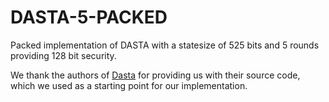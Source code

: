 # DASTA-5-PACKED

Packed implementation of DASTA with a statesize of 525 bits and 5 rounds providing 128 bit security.

We thank the authors of [Dasta](https://tosc.iacr.org/index.php/ToSC/article/view/8696/8288) for providing us with their source code, which we used as a starting point for our implementation.

